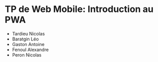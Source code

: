 # TP de Web Mobile: Introduction au PWA

-   Tardieu Nicolas
-   Baratgin Léo
-   Gaston Antoine
-   Fenoul Alexandre
-   Peron Nicolas
